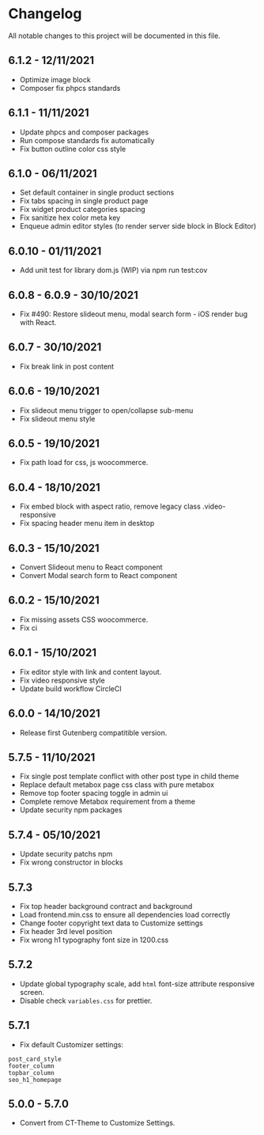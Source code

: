 # Changelog

All notable changes to this project will be documented in this file.

## 6.1.2 - 12/11/2021

- Optimize image block
- Composer fix phpcs standards

## 6.1.1 - 11/11/2021

- Update phpcs and composer packages
- Run compose standards fix automatically
- Fix button outline color css style

## 6.1.0 - 06/11/2021

- Set default container in single product sections
- Fix tabs spacing in single product page
- Fix widget product categories spacing
- Fix sanitize hex color meta key
- Enqueue admin editor styles (to render server side block in Block Editor)

## 6.0.10 - 01/11/2021

- Add unit test for library dom.js (WIP) via npm run test:cov

## 6.0.8 - 6.0.9 - 30/10/2021

- Fix #490: Restore slideout menu, modal search form - iOS render bug with React.

## 6.0.7 - 30/10/2021

- Fix break link in post content

## 6.0.6 - 19/10/2021

- Fix slideout menu trigger to open/collapse sub-menu
- Fix slideout menu style

## 6.0.5 - 19/10/2021

- Fix path load for css, js woocommerce.

## 6.0.4 - 18/10/2021

- Fix embed block with aspect ratio, remove legacy class .video-responsive
- Fix spacing header menu item in desktop

## 6.0.3 - 15/10/2021

- Convert Slideout menu to React component
- Convert Modal search form to React component

## 6.0.2 - 15/10/2021

- Fix missing assets CSS woocommerce.
- Fix ci

## 6.0.1 - 15/10/2021

- Fix editor style with link and content layout.
- Fix video responsive style
- Update build workflow CircleCI

## 6.0.0 - 14/10/2021

- Release first Gutenberg compatitible version.

## 5.7.5 - 11/10/2021

- Fix single post template conflict with other post type in child theme
- Replace default metabox page css class with pure metabox
- Remove top footer spacing toggle in admin ui
- Complete remove Metabox requirement from a theme
- Update security npm packages

## 5.7.4 - 05/10/2021

- Update security patchs npm
- Fix wrong constructor in blocks

## 5.7.3

- Fix top header background contract and background
- Load frontend.min.css to ensure all dependencies load correctly
- Change footer copyright text data to Customize settings
- Fix header 3rd level position
- Fix wrong h1 typography font size in 1200.css

## 5.7.2

- Update global typography scale, add `html` font-size attribute responsive screen.
- Disable check `variables.css` for prettier.

## 5.7.1

- Fix default Customizer settings:

```
post_card_style
footer_column
topbar_column
seo_h1_homepage
```

## 5.0.0 - 5.7.0

- Convert from CT-Theme to Customize Settings.

